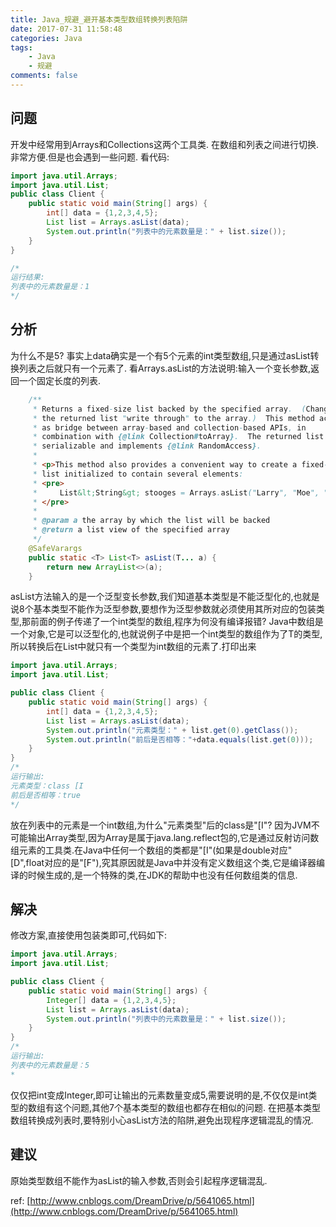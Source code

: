 ```yaml
---
title: Java_规避_避开基本类型数组转换列表陷阱
date: 2017-07-31 11:58:48
categories: Java
tags:
    - Java
    - 规避
comments: false
---
```



<!-- more -->

## 问题
开发中经常用到Arrays和Collections这两个工具类. 在数组和列表之间进行切换.非常方便.但是也会遇到一些问题.
看代码:
```java
import java.util.Arrays;
import java.util.List;
public class Client {
    public static void main(String[] args) {
        int[] data = {1,2,3,4,5};
        List list = Arrays.asList(data);
        System.out.println("列表中的元素数量是：" + list.size());
    }
}

/*
运行结果: 
列表中的元素数量是：1
*/
```

## 分析
为什么不是5? 事实上data确实是一个有5个元素的int类型数组,只是通过asList转换列表之后就只有一个元素了.
看Arrays.asList的方法说明:输入一个变长参数,返回一个固定长度的列表.
```java
    /**
     * Returns a fixed-size list backed by the specified array.  (Changes to
     * the returned list "write through" to the array.)  This method acts
     * as bridge between array-based and collection-based APIs, in
     * combination with {@link Collection#toArray}.  The returned list is
     * serializable and implements {@link RandomAccess}.
     *
     * <p>This method also provides a convenient way to create a fixed-size
     * list initialized to contain several elements:
     * <pre>
     *     List&lt;String&gt; stooges = Arrays.asList("Larry", "Moe", "Curly");
     * </pre>
     *
     * @param a the array by which the list will be backed
     * @return a list view of the specified array
     */
    @SafeVarargs
    public static <T> List<T> asList(T... a) {
        return new ArrayList<>(a);
    }
```
asList方法输入的是一个泛型变长参数,我们知道基本类型是不能泛型化的,也就是说8个基本类型不能作为泛型参数,要想作为泛型参数就必须使用其所对应的包装类型,那前面的例子传递了一个int类型的数组,程序为何没有编译报错?
Java中数组是一个对象,它是可以泛型化的,也就说例子中是把一个int类型的数组作为了T的类型,所以转换后在List中就只有一个类型为int数组的元素了.打印出来
```java
import java.util.Arrays;
import java.util.List;

public class Client {
    public static void main(String[] args) {
        int[] data = {1,2,3,4,5};
        List list = Arrays.asList(data);
        System.out.println("元素类型：" + list.get(0).getClass());
        System.out.println("前后是否相等："+data.equals(list.get(0)));
    }
}
/*
运行输出:
元素类型：class [I
前后是否相等：true
*/
```
放在列表中的元素是一个int数组,为什么"元素类型"后的class是"[I"?  因为JVM不可能输出Array类型,因为Array是属于java.lang.reflect包的,它是通过反射访问数组元素的工具类.在Java中任何一个数组的类都是"[I"(如果是double对应"[D",float对应的是"[F"),究其原因就是Java中并没有定义数组这个类,它是编译器编译的时候生成的,是一个特殊的类,在JDK的帮助中也没有任何数组类的信息.


## 解决
修改方案,直接使用包装类即可,代码如下:
```java
import java.util.Arrays;
import java.util.List;

public class Client {
    public static void main(String[] args) {
        Integer[] data = {1,2,3,4,5};
        List list = Arrays.asList(data);
        System.out.println("列表中的元素数量是：" + list.size());
    }
}
/*
运行输出:
列表中的元素数量是：5
*
```

仅仅把int变成Integer,即可让输出的元素数量变成5,需要说明的是,不仅仅是int类型的数组有这个问题,其他7个基本类型的数组也都存在相似的问题.
在把基本类型数组转换成列表时,要特别小心asList方法的陷阱,避免出现程序逻辑混乱的情况.


## 建议
原始类型数组不能作为asList的输入参数,否则会引起程序逻辑混乱.

ref:
[http://www.cnblogs.com/DreamDrive/p/5641065.html](http://www.cnblogs.com/DreamDrive/p/5641065.html)
